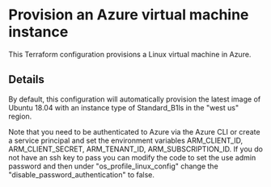 # Provision an Azure virtual machine instance
This Terraform configuration provisions a Linux virtual machine in Azure.

## Details
By default, this configuration will automatically provision the latest image of Ubuntu 18.04 with an instance type of Standard_B1ls in the "west us" region.

Note that you need to be authenticated to Azure via the Azure CLI or create a service principal and set the environment variables ARM_CLIENT_ID, ARM_CLIENT_SECRET, ARM_TENANT_ID, ARM_SUBSCRIPTION_ID. If you do not have an ssh key to pass you can modify the code to set the use admin password and then under "os_profile_linux_config" change the "disable_password_authentication" to false.
